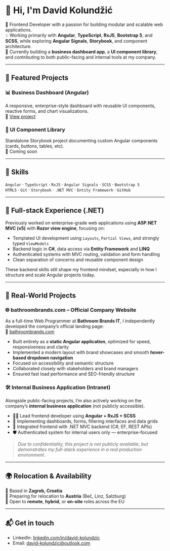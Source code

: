 # 👋 Hi, I'm David Kolundžić

🚀 Frontend Developer with a passion for building modular and scalable web applications.  
💡 Working primarily with **Angular**, **TypeScript**, **RxJS**, **Bootstrap 5**, and **SCSS**, while exploring **Angular Signals**, **Storybook**, and component architecture.  
🎯 Currently building a **business dashboard app**, a **UI component library**, and contributing to both public-facing and internal tools at my company.

---

## 🧩 Featured Projects

### 📊 Business Dashboard (Angular)
A responsive, enterprise-style dashboard with reusable UI components, reactive forms, and chart visualizations.  
🔗 [View project](https://github.com/david-kolundzic/business-dashboard)

### 🎨 UI Component Library
Standalone Storybook project documenting custom Angular components (cards, buttons, tables, etc).  
🔗 Coming soon

---

## 💼 Skills

`Angular` · `TypeScript` · `RxJS` · `Angular Signals` · `SCSS` · `Bootstrap 5`  
`HTML5` · `Git` · `Storybook` · `.NET MVC` · `Entity Framework` · `GitHub`

---

## 🧰 Full-stack Experience (.NET)

Previously worked on enterprise-grade web applications using **ASP.NET MVC (v5)** with **Razor view engine**, focusing on:

- Templated UI development using `Layouts`, `Partial Views`, and strongly typed `ViewModels`  
- Backend logic in **C#**, data access via **Entity Framework** and **LINQ**  
- Authenticated systems with MVC routing, validation and form handling  
- Clean separation of concerns and reusable component design

These backend skills still shape my frontend mindset, especially in how I structure and scale Angular projects today.

---

## 🏢 Real-World Projects

### 🌐 bathroombrands.com – Official Company Website

As a full-time Web Programmer at **Bathroom Brands IT**, I independently developed the company’s official landing page:  
🔗 [bathroombrands.com](https://bathroombrands.com)

- Built entirely as a **static Angular application**, optimized for speed, responsiveness and clarity  
- Implemented a modern layout with brand showcases and smooth **hover-based dropdown navigation**  
- Focused on accessibility and semantic structure  
- Collaborated closely with stakeholders and brand managers  
- Ensured fast load performance and SEO-friendly structure

### 🛠 Internal Business Application (Intranet)

Alongside public-facing projects, I’m also actively working on the company’s **internal business application** (not publicly accessible).  

- 👨‍💻 Lead frontend developer using **Angular + RxJS + SCSS**  
- 🧠 Implementing dashboards, forms, filtering interfaces and data grids  
- 🔄 Integrated frontend with .NET MVC backend (C#, EF, REST APIs)  
- 🛡️ Authenticated system for internal users only — enterprise-focused

> *Due to confidentiality, this project is not publicly available, but demonstrates my full-stack experience in a real production environment.*

---

## 🌍 Relocation & Availability

📍 Based in **Zagreb, Croatia**  
🚚 Preparing for relocation to **Austria** (Beč, Linz, Salzburg)  
💼 Open to **remote**, **hybrid**, or **on-site** roles across the EU

---

## 📬 Get in touch

- LinkedIn: [linkedin.com/in/david-kolundzic](https://linkedin.com/in/david-kolundzic)  
- Email: [david-kolundzic@outlook.com](mailto:david-kolundzic@outlook.com)
